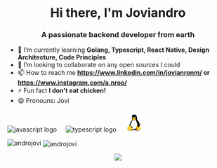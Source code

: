 <h1 align="center">Hi there, I'm Joviandro</h1>
<h3 align="center">A passionate backend developer from earth</h3>

- 🌱 I’m currently learning **Golang, Typescript, React Native, Design Architecture, Code Principles**
- 👯 I’m looking to collaborate on any open sources I could
- 📫 How to reach me **https://www.linkedin.com/in/jovianronm/ or https://www.instagram.com/a.nroo/**
- ⚡ Fun fact **I don't eat chicken!**
- 😄 Pronouns: Jovi
<p align="left">
</p>

<h3 align="left"></h3>
<div align="left">
  <img src="https://cdn.jsdelivr.net/gh/devicons/devicon/icons/javascript/javascript-original.svg" height="40" alt="javascript logo"  />
  <img width="12" />
  <img src="https://cdn.jsdelivr.net/gh/devicons/devicon/icons/typescript/typescript-original.svg" height="40" alt="typescript logo"  />
  <img width="12" />
  <img src="https://raw.githubusercontent.com/devicons/devicon/master/icons/linux/linux-original.svg" height="40" alt="javascript logo"  />
</div>

<p><img align="left" src="https://github-readme-stats.vercel.app/api/top-langs?username=androjovi&show_icons=true&locale=en&layout=compact&langs_count=12" alt="androjovi" /></p>

<p>&nbsp;<img align="center" src="https://github-readme-stats.vercel.app/api?username=androjovi&show_icons=true&locale=en&theme=synthwave" alt="androjovi" /></p>
<div align="center">

  <img height="200" src="https://i-download.imgflip.com/9cdh87.gif"  />
</div>
